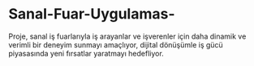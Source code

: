 # Sanal-Fuar-Uygulamas-
Proje, sanal iş fuarlarıyla iş arayanlar ve işverenler için daha dinamik ve verimli bir deneyim sunmayı amaçlıyor, dijital dönüşümle iş gücü piyasasında yeni fırsatlar yaratmayı hedefliyor.
